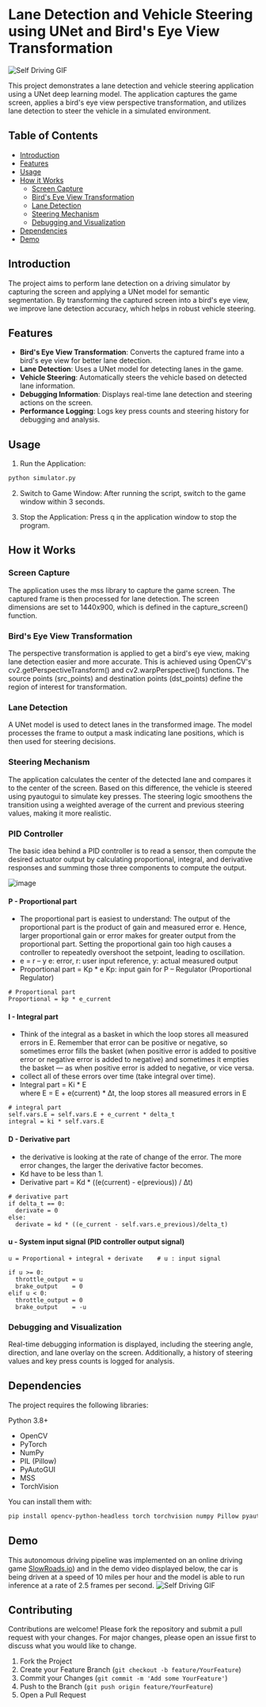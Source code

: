 # Lane Detection and Vehicle Steering using UNet and Bird's Eye View Transformation

![Self Driving GIF](https://github.com/AnshChoudhary/Self-Driving-Model/blob/main/self-driving-curve-trim.gif)

This project demonstrates a lane detection and vehicle steering application using a UNet deep learning model. The application captures the game screen, applies a bird's eye view perspective transformation, and utilizes lane detection to steer the vehicle in a simulated environment.

## Table of Contents
- [Introduction](#introduction)
- [Features](#features)
- [Usage](#usage)
- [How it Works](#how-it-works)
  - [Screen Capture](#screen-capture)
  - [Bird's Eye View Transformation](#birds-eye-view-transformation)
  - [Lane Detection](#lane-detection)
  - [Steering Mechanism](#steering-mechanism)
  - [Debugging and Visualization](#debugging-and-visualization)
- [Dependencies](#dependencies)
- [Demo](#demo)

## Introduction

The project aims to perform lane detection on a driving simulator by capturing the screen and applying a UNet model for semantic segmentation. By transforming the captured screen into a bird's eye view, we improve lane detection accuracy, which helps in robust vehicle steering.

## Features

- **Bird's Eye View Transformation**: Converts the captured frame into a bird's eye view for better lane detection.
- **Lane Detection**: Uses a UNet model for detecting lanes in the game.
- **Vehicle Steering**: Automatically steers the vehicle based on detected lane information.
- **Debugging Information**: Displays real-time lane detection and steering actions on the screen.
- **Performance Logging**: Logs key press counts and steering history for debugging and analysis.

## Usage
1. Run the Application:
```bash
python simulator.py
```

2. Switch to Game Window:
After running the script, switch to the game window within 3 seconds.

3. Stop the Application:
Press q in the application window to stop the program.

## How it Works

### Screen Capture
The application uses the mss library to capture the game screen. The captured frame is then processed for lane detection. The screen dimensions are set to 1440x900, which is defined in the capture_screen() function.

### Bird's Eye View Transformation
The perspective transformation is applied to get a bird's eye view, making lane detection easier and more accurate. This is achieved using OpenCV's cv2.getPerspectiveTransform() and cv2.warpPerspective() functions. The source points (src_points) and destination points (dst_points) define the region of interest for transformation.

### Lane Detection
A UNet model is used to detect lanes in the transformed image. The model processes the frame to output a mask indicating lane positions, which is then used for steering decisions.

### Steering Mechanism
The application calculates the center of the detected lane and compares it to the center of the screen. Based on this difference, the vehicle is steered using pyautogui to simulate key presses. The steering logic smoothens the transition using a weighted average of the current and previous steering values, making it more realistic.

### PID Controller

The basic idea behind a PID controller is to read a sensor, then compute the desired actuator output by calculating proportional, integral, and derivative responses and summing those three components to compute the output.

![image](https://user-images.githubusercontent.com/59261333/73613652-94495680-4600-11ea-9e6d-124fb5bfc188.png)

#### P - Proportional part
- The proportional part is easiest to understand: The output of the proportional part is the product of gain and measured error e. Hence, larger proportional gain or error makes for greater output from the proportional part. Setting the proportional gain too high causes a controller to repeatedly overshoot the setpoint, leading to oscillation.
- e = r – y
e: error,    r: user input reference,    y: actual measured output
- Proportional part = Kp * e
Kp: input gain for P – Regulator (Proportional Regulator)

```
# Proportional part
Proportional = kp * e_current
```

#### I - Integral part
- Think of the integral as a basket in which the loop stores all measured errors in E. Remember that error can be positive or negative, so sometimes error fills the basket (when positive error is added to positive error or negative error is added to negative) and sometimes it empties the basket — as when positive error is added to negative, or vice versa.
- collect all of these errors over time (take integral over time).
- Integral part = Ki * E  
  where E = E + e(current) * ∆t,         the loop stores all measured errors in E

```
# integral part
self.vars.E = self.vars.E + e_current * delta_t 
integral = ki * self.vars.E
```
#### D - Derivative part
- the derivative is looking at the rate of change of the error. The more error changes, the larger the derivative factor becomes.
- Kd have to be less than 1.
- Derivative part = Kd * ((e(current) - e(previous)) / ∆t)

```
# derivative part
if delta_t == 0:
  derivate = 0
else:
  derivate = kd * ((e_current - self.vars.e_previous)/delta_t)
```
#### u - System input signal (PID controller output signal)
```
u = Proportional + integral + derivate    # u : input signal

if u >= 0:
  throttle_output = u
  brake_output    = 0
elif u < 0:
  throttle_output = 0
  brake_output    = -u
```

### Debugging and Visualization
Real-time debugging information is displayed, including the steering angle, direction, and lane overlay on the screen. Additionally, a history of steering values and key press counts is logged for analysis.

## Dependencies
The project requires the following libraries:

Python 3.8+
- OpenCV
- PyTorch
- NumPy
- PIL (Pillow)
- PyAutoGUI
- MSS
- TorchVision

You can install them with:
```bash
pip install opencv-python-headless torch torchvision numpy Pillow pyautogui mss
```

## Demo
This autonomous driving pipeline was implemented on an online driving game [SlowRoads.io](www.https://slowroads.io)) and in the demo video displayed below, the car is being driven at a speed of 10 miles per hour and the model is able to run inference at a rate of 2.5 frames per second.
![Self Driving GIF](https://github.com/AnshChoudhary/Self-Driving-Model/blob/main/self-driving-curve-trim.gif)

## Contributing
Contributions are welcome! Please fork the repository and submit a pull request with your changes. For major changes, please open an issue first to discuss what you would like to change.
1. Fork the Project
2. Create your Feature Branch (`git checkout -b feature/YourFeature`)
3. Commit your Changes (`git commit -m 'Add some YourFeature'`)
4. Push to the Branch (`git push origin feature/YourFeature`)
5. Open a Pull Request

